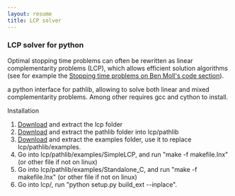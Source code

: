 ```yaml
---
layout: resume
title: LCP solver
---
```


<section class="content-section">

<h3>LCP solver for python</h3>

Optimal stopping time problems can often be rewritten as linear complementarity problems (LCP), which allows efficient solution algorithms 
(see for example the <a href="https://benjaminmoll.com/codes/">Stopping time problems on Ben Moll's code section</a>).

a python interface for pathlib, allowing to solve both linear and mixed complementarity problems. Among other requires gcc and cython to install.


Installation

<ol>
<li><a href="https://sdaro.s3.eu-central-1.amazonaws.com/public/lcp/lcp.zip">Download</a> and extract the lcp folder</li>
<li><a href="https://pages.cs.wisc.edu/~ferris/path.html">Download</a> and extract the pathlib folder into lcp/pathlib</li>
<li><a href="https://sdaro.s3.eu-central-1.amazonaws.com/public/lcp/examples.zip">Download</a> and extract the examples folder, use it to replace lcp/pathlib/examples.</li>
<li>Go into lcp/pathlib/examples/SimpleLCP, and run "make -f makefile.lnx" (or other file if not on linux)</li>
<li>Go into lcp/pathlib/examples/Standalone_C, and run "make -f makefile.lnx" (or other file if not on linux)</li>
<li>Go into lcp/, run "python setup.py build_ext --inplace".</li> 
</ol>



</section>
